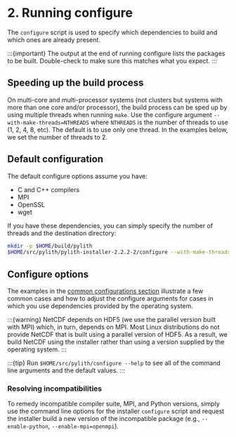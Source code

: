 # 2. Running configure

The `configure` script is used to specify which dependencies to build and which ones are already present.

:::{important}
The output at the end of running configure lists the packages to be built. Double-check to make sure this matches what you expect.
:::

## Speeding up the build process

On multi-core and multi-processor systems (not clusters but systems with more than one core and/or processor), the build process can be sped up by using multiple threads when running `make`.
Use the configure argument `--with-make-threads=NTHREADS` where `NTHREADS` is the number of threads to use (1, 2, 4, 8, etc).
The default is to use only one thread.
In the examples below, we set the number of threads to 2.

## Default configuration

The default configure options assume you have:

* C and C++ compilers
* MPI
* OpenSSL
* wget

If you have these dependencies, you can simply specify the number of threads and the destination directory:
```bash
mkdir -p $HOME/build/pylith
$HOME/src/pylith/pylith-installer-2.2.2-2/configure --with-make-threads=2 --prefix=$HOME/pylith
```

## Configure options

The examples in the [common configurations section](../configs/index.md) illustrate a few common cases and how to adjust the configure arguments for cases in which you use dependencies provided by the operating system.

:::{warning}
NetCDF depends on HDF5 (we use the parallel version built with MPI) which, in turn, depends on MPI.
Most Linux distributions do not provide NetCDF that is built using a parallel version of HDF5.
As a result, we build NetCDF using the installer rather than using a version supplied by the operating system.
:::

:::{tip}
Run `$HOME/src/pylith/configure --help` to see all of the command line arguments and the default values.
:::

### Resolving incompatibilities

To remedy incompatible compiler suite, MPI, and Python versions, simply use the command line options for the installer `configure` script and request the installer build a new version of the incompatible package (e.g., `--enable-python`, `--enable-mpi=openmpi`).
